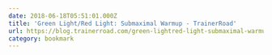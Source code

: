 ```yaml
---
date: 2018-06-18T05:51:01.000Z
title: 'Green Light/Red Light: Submaximal Warmup - TrainerRoad'
url: https://blog.trainerroad.com/green-lightred-light-submaximal-warmup/
category: bookmark
---
```

